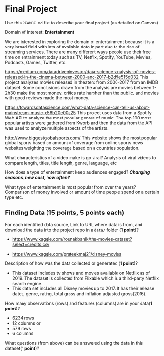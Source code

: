 # Final Project
Use this `REAMDE.md` file to describe your final project (as detailed on Canvas).



Domain of interest: **Entertainment**

We are interested in exploring the domain of entertainment because it is a very broad field with lots of available data in part due to the rise of streaming services. There are many different ways people use their free time on entrainment today such as TV, Netflix, Spotify, YouTube, Movies, Podcasts, Games, Twitter, etc.

https://medium.com/datadriveninvestor/data-science-analysis-of-movies-released-in-the-cinema-between-2000-and-2017-b2d9e515d032
This project analyzes movies released in theaters from 2000-2017 from an IMDB dataset. Some conclusions drawn from the analysis are movies between 1-2h30 make the most money, critics rate harsher than the public, and movies with good reviews made the most money.

https://towardsdatascience.com/what-data-science-can-tell-us-about-mainstream-music-e56b20e00a25
This project uses data from a Spotify Web API to analyze the most popular genres of music. The top 100 most popular artists were gathered from Kworb and then the data from the API was used to analyze multiple aspects of the artists.

http://www.biggestglobalsports.com/
This website shows the most popular global sports based on amount of coverage from online sports news websites weighting the coverage based on a countries population.  



What characteristics of a video make is go viral? Analysis of viral videos to compare length, titles, title length, genre, language, etc.

How does a type of entertainment keep audiences engaged? _**Changing seasons, new cast, how often?**_

What type of entertainment is most popular from over the years? Comparison of money involved or amount of time people spend on a certain type etc.

## Finding Data (**15 points**, 5 points each)
For each identified data source,
Link to URL where data is from, and download the data into the project repo in a `data/` folder (**1 point**)?
- https://www.kaggle.com/rounakbanik/the-movies-dataset?select=credits.csv

- https://www.kaggle.com/prateekmaj21/disney-movies

Description of how was the data collected or generated (**1 point**)?
- This dataset includes tv shows and movies available on Netflix as of 2019. The dataset is collected from Flixable which is a third-party Netflix search engine.
- This data set includes all Disney movies up to 2017. It has their release dates, genre, rating, total gross and inflation adjusted gross(2016).

How many observations (rows) and features (columns) are in your data(**1 point**)?
- 6234 rows
- 12 columns
or
- 579 rows
- 6 columns


What questions (from above) can be answered using the data in this dataset(**1 point**)?
